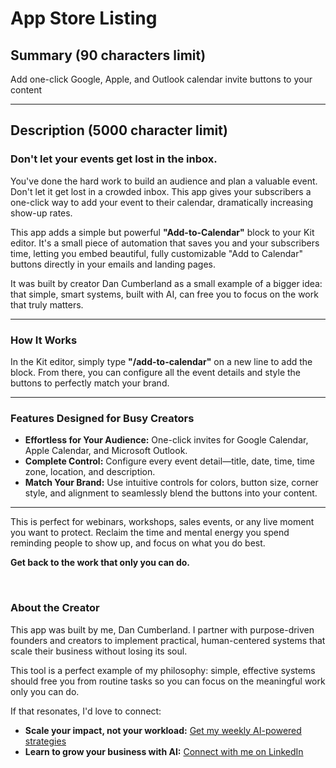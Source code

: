 # App Store Listing

## Summary (90 characters limit)

Add one-click Google, Apple, and Outlook calendar invite buttons to your content

---

## Description (5000 character limit)

### Don't let your events get lost in the inbox.

You've done the hard work to build an audience and plan a valuable event. Don't let it get lost in a crowded inbox. This app gives your subscribers a one-click way to add your event to their calendar, dramatically increasing show-up rates.

This app adds a simple but powerful **"Add-to-Calendar"** block to your Kit editor. It's a small piece of automation that saves you and your subscribers time, letting you embed beautiful, fully customizable "Add to Calendar" buttons directly in your emails and landing pages.

It was built by creator Dan Cumberland as a small example of a bigger idea: that simple, smart systems, built with AI, can free you to focus on the work that truly matters.

-----

### **How It Works**

In the Kit editor, simply type **"/add-to-calendar"** on a new line to add the block. From there, you can configure all the event details and style the buttons to perfectly match your brand.

-----

### **Features Designed for Busy Creators**

*   **Effortless for Your Audience:** One-click invites for Google Calendar, Apple Calendar, and Microsoft Outlook.
*   **Complete Control:** Configure every event detail—title, date, time, time zone, location, and description.
*   **Match Your Brand:** Use intuitive controls for colors, button size, corner style, and alignment to seamlessly blend the buttons into your content.

-----

This is perfect for webinars, workshops, sales events, or any live moment you want to protect. Reclaim the time and mental energy you spend reminding people to show up, and focus on what you do best.

**Get back to the work that only you can do.**

<br>

### About the Creator

This app was built by me, Dan Cumberland. I partner with purpose-driven founders and creators to implement practical, human-centered systems that scale their business without losing its soul.

This tool is a perfect example of my philosophy: simple, effective systems should free you from routine tasks so you can focus on the meaningful work only you can do.

If that resonates, I'd love to connect:

*   **Scale your impact, not your workload:** [Get my weekly AI-powered strategies](https://newsletter.themeaningmovement.com/)
*   **Learn to grow your business with AI:** [Connect with me on LinkedIn](https://www.linkedin.com/in/dancumberland/)